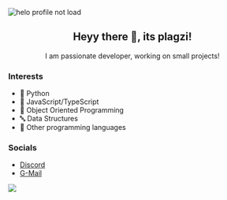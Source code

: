 ![helo profile not load](https://cdn.discordapp.com/attachments/760496001936261230/955352473021845534/unknown.png)

<h2 align="center">Heyy there 🤟, its plagzi!</h3>
<p align="center">I am passionate developer, working on small projects!</p>

### Interests
- 🐍 Python
- 📜 JavaScript/TypeScript
- 📸 Object Oriented Programming
- 🔤 Data Structures
- 💽 Other programming languages

### Socials
- [Discord](https://discord.gg/s3faMXTDNP)
- [G-Mail](voidal493@gmail.com)


![](https://komarev.com/ghpvc/?username=your-github-username&color=green)
